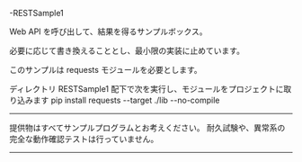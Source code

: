 
-RESTSample1

  Web API を呼び出して、結果を得るサンプルボックス。
  
  必要に応じて書き換えることとし、最小限の実装に止めています。

  このサンプルは requests モジュールを必要とします。 
  
  ディレクトリ RESTSample1 配下で次を実行し、モジュールをプロジェクトに取り込みます
  pip install requests --target ./lib --no-compile


****
提供物はすべてサンプルプログラムとお考えください。
耐久試験や、異常系の完全な動作確認テストは行っていません。
****

